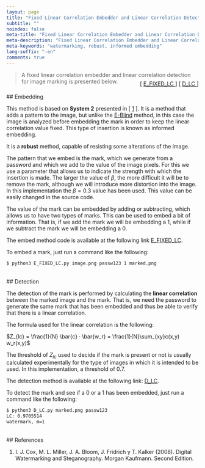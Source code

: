 ```yaml
---
layout: page
title: "Fixed Linear Correlation Embedder and Linear Correlation Detection"
subtitle: "" 
noindex: false
meta-title: "Fixed Linear Correlation Embedder and Linear Correlation Detection"
meta-description: "Fixed Linear Correlation Embedder and Linear Correlation Detection."
meta-keywords: "watermarking, robust, informed embedding"
lang-suffix: "-en"
comments: true
---
```



> A fixed linear correlation embedder and linear correlation detection
> for image marking is presented below.

<div style='text-align:right;margin-top:-25px'> 
    [ <a href='https://github.com/daniellerch/stegolab/tree/master/watermarking/E_FIXED_LC.py'>
        E_FIXED_LC
      </a> ]
    [ <a href='https://github.com/daniellerch/stegolab/tree/master/watermarking/D_LC.py'>
        D_LC
      </a> ]
</div>





<br>
## Embedding

This method is based on **System 2** presented in [ [1](#references) ]. 
It is a method that adds a pattern to the image, but unlike the 
[E-Blind](/stego/lab/watermarking-methods/e-blind-en/) method, in this case the 
image is analyzed before embedding the mark in order to keep the linear 
correlation value fixed. This type of insertion is known as informed embedding.


It is a **robust** method, capable of resisting some alterations of 
the image.

The pattern that we embed is the mark, which we generate from a password and 
which we add to the value of the image pixels. For this we use a parameter 
that allows us to indicate the strength with which the insertion is made. 
The larger the value of $\beta$, the more difficult it will be to remove the 
mark, although we will introduce more distortion into the image. 
In this implementation the $\beta=0.3$ value has been used. 
This value can be easily changed in the source code.

The value of the mark can be embedded by adding or subtracting, which allows 
us to have two types of marks. This can be used to embed a bit of information. 
That is, if we add the mark we will be embedding a 1, while if we subtract the 
mark we will be embedding a 0.


The embed method code is available at the following link
<a href='https://github.com/daniellerch/stegolab/tree/master/watermarking/E_FIXED_LC.py'>E_FIXED_LC</a>.

To embed a mark, just run a command like the following:

```bash
$ python3 E_FIXED_LC.py image.png passw123 1 marked.png
```


<br>
## Detection

The detection of the mark is performed by calculating the **linear correlation**
between the marked image and the mark. That is, we need the password to generate 
the same mark that has been embedded and thus be able to verify that there is a 
linear correlation.

The formula used for the linear correlation is the following:


$Z_{lc} = \frac{1}{N} \bar{c} · \bar{w_r} = \frac{1}{N}\sum_{xy}c(x,y) w_r(x,y)$


The threshold of $Z_{lc}$ used to decide if the mark is present or not is 
usually calculated experimentally for the type of images in which it is 
intended to be used. In this implementation, a threshold of $0.7$.

The detection method is available at the following link: 
<a href='https://github.com/daniellerch/stegolab/tree/master/watermarking/D_LC.py'>D_LC</a>.

To detect the mark and see if a 0 or a 1 has been embedded, just run a command 
like the following:


```bash
$ python3 D_LC.py marked.png passw123
LC: 0.9705514
watermark, m=1
```

<br>
## References


1. I. J. Cox, M. L. Miller, J. A. Bloom, J. Fridrich y T. Kalker (2008). 
   Digital Watermarking and Steganography. Morgan Kaufmann. Second Edition.


